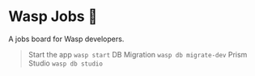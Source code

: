 # Wasp Jobs 🐝

A jobs board for Wasp developers.

> Start the app `wasp start`
> DB Migration `wasp db migrate-dev`
> Prism Studio `wasp db studio`
